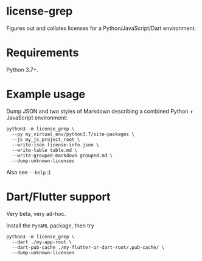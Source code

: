 # license-grep

Figures out and collates licenses for a Python/JavaScript/Dart environment.

# Requirements

Python 3.7+.

# Example usage

Dump JSON and two styles of Markdown describing a combined Python + JavaScript environment:

```
python3 -m license_grep \
  --py my_virtual_env/python3.7/site-packages \
  --js my_js_project_root \
  --write-json license-info.json \
  --write-table table.md \
  --write-grouped-markdown grouped.md \
  --dump-unknown-licenses
```

Also see `--help` :)

# Dart/Flutter support

Very beta, very ad-hoc.

Install the `PyYAML` package, then try

```
python3 -m license_grep \
  --dart ./my-app-root \ 
  --dart-pub-cache ./my-flutter-or-dart-root/.pub-cache/ \
  --dump-unknown-licenses
```
